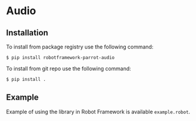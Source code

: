 # Audio

## Installation

To install from package registry use the following command:

```
$ pip install robotframework-parrot-audio
```

To install from git repo use the following command:

```
$ pip install .
```

## Example

Example of using the library in Robot Framework is available `example.robot`.